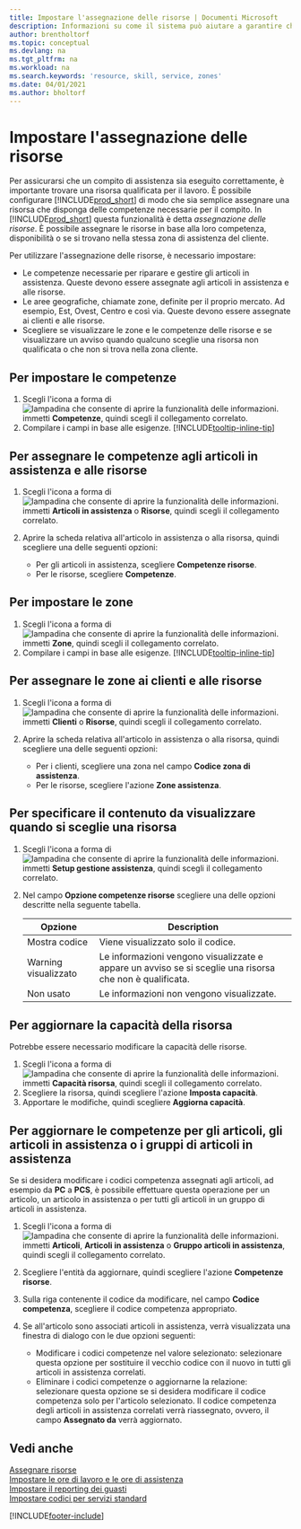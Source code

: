 ```yaml
---
title: Impostare l'assegnazione delle risorse | Documenti Microsoft
description: Informazioni su come il sistema può aiutare a garantire che l'assegnazione venga fatta a chi ha le competenze necessarie per fornire a un servizio di assistenza.
author: brentholtorf
ms.topic: conceptual
ms.devlang: na
ms.tgt_pltfrm: na
ms.workload: na
ms.search.keywords: 'resource, skill, service, zones'
ms.date: 04/01/2021
ms.author: bholtorf
---
```


# <a name="set-up-resource-allocation"></a>Impostare l'assegnazione delle risorse
Per assicurarsi che un compito di assistenza sia eseguito correttamente, è importante trovare una risorsa qualificata per il lavoro. È possibile configurare [!INCLUDE[prod_short](includes/prod_short.md)] di modo che sia semplice assegnare una risorsa che disponga delle competenze necessarie per il compito. In [!INCLUDE[prod_short](includes/prod_short.md)] questa funzionalità è detta _assegnazione delle risorse_. È possibile assegnare le risorse in base alla loro competenza, disponibilità o se si trovano nella stessa zona di assistenza del cliente. 

Per utilizzare l'assegnazione delle risorse, è necessario impostare:  
  
* Le competenze necessarie per riparare e gestire gli articoli in assistenza. Queste devono essere assegnate agli articoli in assistenza e alle risorse.  
* Le aree geografiche, chiamate zone, definite per il proprio mercato. Ad esempio, Est, Ovest, Centro e così via. Queste devono essere assegnate ai clienti e alle risorse.  
* Scegliere se visualizzare le zone e le competenze delle risorse e se visualizzare un avviso quando qualcuno sceglie una risorsa non qualificata o che non si trova nella zona cliente.  

## <a name="to-set-up-skills"></a>Per impostare le competenze
1. Scegli l'icona a forma di ![lampadina che consente di aprire la funzionalità delle informazioni.](media/ui-search/search_small.png "Informazioni sull'operazione che si desidera eseguire") immetti **Competenze**, quindi scegli il collegamento correlato.  
2. Compilare i campi in base alle esigenze. [!INCLUDE[tooltip-inline-tip](includes/tooltip-inline-tip_md.md)]  

## <a name="to-assign-skills-to-service-items-and-resources"></a>Per assegnare le competenze agli articoli in assistenza e alle risorse
1. Scegli l'icona a forma di ![lampadina che consente di aprire la funzionalità delle informazioni.](media/ui-search/search_small.png "Informazioni sull'operazione che si desidera eseguire") immetti **Articoli in assistenza** o **Risorse**, quindi scegli il collegamento correlato.  
2. Aprire la scheda relativa all'articolo in assistenza o alla risorsa, quindi scegliere una delle seguenti opzioni:  
  
    * Per gli articoli in assistenza, scegliere **Competenze risorse**.  
    * Per le risorse, scegliere **Competenze**.  

## <a name="to-set-up-zones"></a>Per impostare le zone
1. Scegli l'icona a forma di ![lampadina che consente di aprire la funzionalità delle informazioni.](media/ui-search/search_small.png "Informazioni sull'operazione che si desidera eseguire") immetti **Zone**, quindi scegli il collegamento correlato.  
2. Compilare i campi in base alle esigenze. [!INCLUDE[tooltip-inline-tip](includes/tooltip-inline-tip_md.md)]  

## <a name="to-assign-zones-to-customers-and-resources"></a>Per assegnare le zone ai clienti e alle risorse
1. Scegli l'icona a forma di ![lampadina che consente di aprire la funzionalità delle informazioni.](media/ui-search/search_small.png "Informazioni sull'operazione che si desidera eseguire") immetti **Clienti** o **Risorse**, quindi scegli il collegamento correlato.  
2. Aprire la scheda relativa all'articolo in assistenza o alla risorsa, quindi scegliere una delle seguenti opzioni:  
  
    * Per i clienti, scegliere una zona nel campo **Codice zona di assistenza**.  
    * Per le risorse, scegliere l'azione **Zone assistenza**.  

## <a name="to-specify-what-to-show-when-a-resource-is-chosen"></a>Per specificare il contenuto da visualizzare quando si sceglie una risorsa
1. Scegli l'icona a forma di ![lampadina che consente di aprire la funzionalità delle informazioni.](media/ui-search/search_small.png "Informazioni sull'operazione che si desidera eseguire") immetti **Setup gestione assistenza**, quindi scegli il collegamento correlato. 
2. Nel campo **Opzione competenze risorse** scegliere una delle opzioni descritte nella seguente tabella.  
  
    |**Opzione**|**Description**|  
    |------------|-------------|  
    |Mostra codice | Viene visualizzato solo il codice.|  
    |Warning visualizzato | Le informazioni vengono visualizzate e appare un avviso se si sceglie una risorsa che non è qualificata.|  
    |Non usato | Le informazioni non vengono visualizzate.|  

## <a name="to-update-resource-capacity"></a>Per aggiornare la capacità della risorsa
Potrebbe essere necessario modificare la capacità delle risorse.  
  
1. Scegli l'icona a forma di ![lampadina che consente di aprire la funzionalità delle informazioni.](media/ui-search/search_small.png "Informazioni sull'operazione che si desidera eseguire") immetti **Capacità risorsa**, quindi scegli il collegamento correlato.  
2. Scegliere la risorsa, quindi scegliere l'azione **Imposta capacità**.  
3. Apportare le modifiche, quindi scegliere **Aggiorna capacità**.  

## <a name="to-update-skills-for-items-service-items-or-service-item-groups"></a>Per aggiornare le competenze per gli articoli, gli articoli in assistenza o i gruppi di articoli in assistenza
Se si desidera modificare i codici competenza assegnati agli articoli, ad esempio da **PC** a **PCS**, è possibile effettuare questa operazione per un articolo, un articolo in assistenza o per tutti gli articoli in un gruppo di articoli in assistenza.  
  
1. Scegli l'icona a forma di ![lampadina che consente di aprire la funzionalità delle informazioni.](media/ui-search/search_small.png "Informazioni sull'operazione che si desidera eseguire") immetti **Articoli**, **Articoli in assistenza** o **Gruppo articoli in assistenza**, quindi scegli il collegamento correlato.  
2. Scegliere l'entità da aggiornare, quindi scegliere l'azione **Competenze risorse**.  
3. Sulla riga contenente il codice da modificare, nel campo **Codice competenza**, scegliere il codice competenza appropriato.  
4.  Se all'articolo sono associati articoli in assistenza, verrà visualizzata una finestra di dialogo con le due opzioni seguenti:  
  
    * Modificare i codici competenze nel valore selezionato: selezionare questa opzione per sostituire il vecchio codice con il nuovo in tutti gli articoli in assistenza correlati.  
    * Eliminare i codici competenze o aggiornarne la relazione: selezionare questa opzione se si desidera modificare il codice competenza solo per l'articolo selezionato. Il codice competenza degli articoli in assistenza correlati verrà riassegnato, ovvero, il campo **Assegnato da** verrà aggiornato.  
  
## <a name="see-also"></a>Vedi anche
[Assegnare risorse](service-how-to-allocate-resources.md)  
[Impostare le ore di lavoro e le ore di assistenza](service-how-setup-work-service-hours.md)  
[Impostare il reporting dei guasti](service-how-setup-fault-reporting.md)  
[Impostare codici per servizi standard](service-how-setup-service-coding.md)  
 



[!INCLUDE[footer-include](includes/footer-banner.md)]
